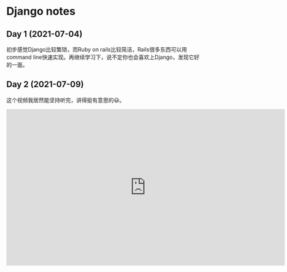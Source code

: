 # Django notes

## Day 1 (2021-07-04)

初步感觉Django比较繁琐，而Ruby on rails比较简洁，Rails很多东西可以用command line快速实现。再继续学习下，说不定你也会喜欢上Django，发现它好的一面。

## Day 2 (2021-07-09)

这个视频我居然能坚持听完，讲得挺有意思的😃。

<iframe width="726" height="408" src="https://www.youtube.com/embed/-80wbZiSPRY" title="YouTube video player" frameborder="0" allow="accelerometer; autoplay; clipboard-write; encrypted-media; gyroscope; picture-in-picture" allowfullscreen></iframe>


